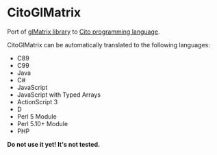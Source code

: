 CitoGlMatrix
============

Port of [glMatrix library](http://glmatrix.net/) to [Cito programming language](http://cito.sourceforge.net/).

CitoGlMatrix can be automatically translated to the following languages:
* C89
* C99
* Java
* C#
* JavaScript
* JavaScript with Typed Arrays
* ActionScript 3
* D
* Perl 5 Module
* Perl 5.10+ Module
* PHP

**Do not use it yet! It's not tested.**
